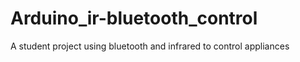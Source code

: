 # Arduino_ir-bluetooth_control
A student project using bluetooth and infrared to control appliances
